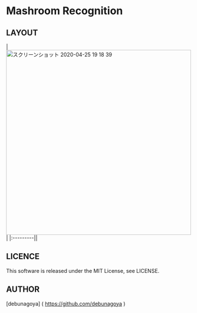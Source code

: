 # Mashroom Recognition

## LAYOUT
|<img width="501" alt="スクリーンショット 2020-04-25 19 18 39" src="https://user-images.githubusercontent.com/51310989/80277416-b6e39b00-8729-11ea-9a63-03193ee957bb.png">|
|:---------||

## LICENCE
This software is released under the MIT License, see LICENSE.

## AUTHOR
[debunagoya] ( https://github.com/debunagoya )
